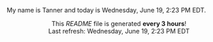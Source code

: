My name is Tanner and today is Wednesday, June 19, 2:23 PM EDT.

<p align="center">This <i>README</i> file is generated <b>every 3 hours</b>!</br>Last refresh: Wednesday, June 19, 2:23 PM EDT<br /></p>
